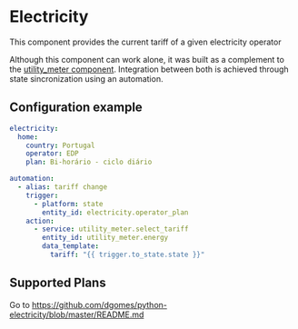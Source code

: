 # Electricity

This component provides the current tariff of a given electricity operator 

Although this component can work alone, it was built as a complement to the [utility_meter component](https://github.com/dgomes/home-assistant-custom-components/tree/master/utility_meter). Integration between both is achieved through state sincronization using an automation.

## Configuration example

```yaml
electricity:
  home:
    country: Portugal
    operator: EDP
    plan: Bi-horário - ciclo diário

automation:
  - alias: tariff change
    trigger:
      - platform: state
        entity_id: electricity.operator_plan
    action:
      - service: utility_meter.select_tariff
        entity_id: utility_meter.energy
        data_template:
          tariff: "{{ trigger.to_state.state }}" 
```

## Supported Plans

Go to https://github.com/dgomes/python-electricity/blob/master/README.md
